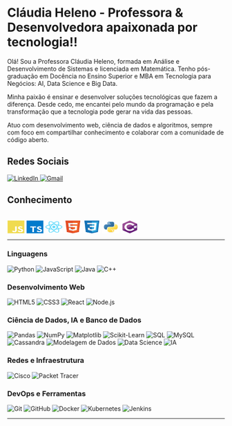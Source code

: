 # Cláudia Heleno - Professora & Desenvolvedora apaixonada por tecnologia!! 

Olá! Sou a Professora Cláudia Heleno, formada em Análise e Desenvolvimento de Sistemas e licenciada em Matemática.
Tenho pós-graduação em Docência no Ensino Superior e MBA em Tecnologia para Negócios: AI, Data Science e Big Data.

Minha paixão é ensinar e desenvolver soluções tecnológicas que fazem a diferença. Desde cedo, me encantei pelo mundo da programação e pela transformação que a tecnologia pode gerar na vida das pessoas.

Atuo com desenvolvimento web, ciência de dados e algoritmos, sempre com foco em compartilhar conhecimento e colaborar com a comunidade de código aberto.

## Redes Sociais

<div>
  <a href="https://www.linkedin.com/in/claudia-heleno" target="_blank" rel="noopener noreferrer">
    <img src="https://img.shields.io/badge/-LinkedIn-0A66C2?style=for-the-badge&logo=linkedin&logoColor=white" alt="LinkedIn" />
  </a>

  <a href="mailto:professora.chs@gmail.com" target="_blank" rel="noopener noreferrer">
    <img src="https://img.shields.io/badge/-Gmail-D14836?style=for-the-badge&logo=gmail&logoColor=white" alt="Gmail" />
  </a>
</div>

## Conhecimento

<div style="display: inline_block"><br>
  <img align="center" alt="Prof-Js" height="30" width="40" src="https://raw.githubusercontent.com/devicons/devicon/master/icons/javascript/javascript-plain.svg">
  <img align="center" alt="Prof-Ts" height="30" width="40" src="https://raw.githubusercontent.com/devicons/devicon/master/icons/typescript/typescript-plain.svg">
  <img align="center" alt="Prof-React" height="30" width="40" src="https://raw.githubusercontent.com/devicons/devicon/master/icons/react/react-original.svg">
  <img align="center" alt="Prof-HTML" height="30" width="40" src="https://raw.githubusercontent.com/devicons/devicon/master/icons/html5/html5-original.svg">
  <img align="center" alt="Prof-CSS" height="30" width="40" src="https://raw.githubusercontent.com/devicons/devicon/master/icons/css3/css3-original.svg">
  <img align="center" alt="Prof-Python" height="30" width="40" src="https://raw.githubusercontent.com/devicons/devicon/master/icons/python/python-original.svg">
  <img align="center" alt="Prof-Csharp" height="30" width="40" src="https://raw.githubusercontent.com/devicons/devicon/master/icons/csharp/csharp-original.svg">
</div>

---

### Linguagens
![Python](https://img.shields.io/badge/-Python-3776AB?style=flat-square&logo=python&logoColor=white)
![JavaScript](https://img.shields.io/badge/-JavaScript-F7DF1E?style=flat-square&logo=javascript&logoColor=black)
![Java](https://img.shields.io/badge/-Java-007396?style=flat-square&logo=java&logoColor=white)
![C++](https://img.shields.io/badge/-C++-00599C?style=flat-square&logo=c%2b%2b&logoColor=white)

### Desenvolvimento Web
![HTML5](https://img.shields.io/badge/-HTML5-E34F26?style=flat-square&logo=html5&logoColor=white)
![CSS3](https://img.shields.io/badge/-CSS3-1572B6?style=flat-square&logo=css3)
![React](https://img.shields.io/badge/-React-61DAFB?style=flat-square&logo=react&logoColor=black)
![Node.js](https://img.shields.io/badge/-Node.js-339933?style=flat-square&logo=node.js&logoColor=white)

### Ciência de Dados, IA e Banco de Dados
![Pandas](https://img.shields.io/badge/-Pandas-150458?style=flat-square&logo=pandas)
![NumPy](https://img.shields.io/badge/-NumPy-013243?style=flat-square&logo=numpy)
![Matplotlib](https://img.shields.io/badge/Matplotlib-11557C?style=flat-square&logo=python&logoColor=white)
![Scikit-Learn](https://img.shields.io/badge/-Scikit--Learn-F7931E?style=flat-square&logo=scikit-learn&logoColor=white)
![SQL](https://img.shields.io/badge/-SQL-4479A1?style=flat-square&logo=sqlite&logoColor=white)
![MySQL](https://img.shields.io/badge/-MySQL-4479A1?style=flat-square&logo=mysql&logoColor=white)
![Cassandra](https://img.shields.io/badge/-Cassandra-1283A2?style=flat-square&logo=apachecassandra&logoColor=white)
![Modelagem de Dados](https://img.shields.io/badge/Modelagem_de_Dados-0A0A0A?style=flat-square&logo=erlang&logoColor=white)
![Data Science](https://img.shields.io/badge/Data_Science-FF6F61?style=flat-square&logo=databricks&logoColor=white)
![IA](https://img.shields.io/badge/IA-5C2D91?style=flat-square&logo=artificialintelligence&logoColor=white)

### Redes e Infraestrutura
![Cisco](https://img.shields.io/badge/-Cisco-1BA0E1?style=flat-square&logo=cisco&logoColor=white)
![Packet Tracer](https://img.shields.io/badge/-Packet_Tracer-F87C20?style=flat-square&logo=cisco&logoColor=white)

### DevOps e Ferramentas
![Git](https://img.shields.io/badge/-Git-F05032?style=flat-square&logo=git&logoColor=white)
![GitHub](https://img.shields.io/badge/-GitHub-181717?style=flat-square&logo=github)
![Docker](https://img.shields.io/badge/-Docker-2496ED?style=flat-square&logo=docker&logoColor=white)
![Kubernetes](https://img.shields.io/badge/-Kubernetes-326CE5?style=flat-square&logo=kubernetes&logoColor=white)
![Jenkins](https://img.shields.io/badge/-Jenkins-D24939?style=flat-square&logo=jenkins&logoColor=white)

---



